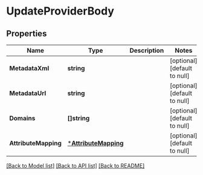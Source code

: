 # UpdateProviderBody

## Properties
Name | Type | Description | Notes
------------ | ------------- | ------------- | -------------
**MetadataXml** | **string** |  | [optional] [default to null]
**MetadataUrl** | **string** |  | [optional] [default to null]
**Domains** | **[]string** |  | [optional] [default to null]
**AttributeMapping** | [***AttributeMapping**](AttributeMapping.md) |  | [optional] [default to null]

[[Back to Model list]](../README.md#documentation-for-models) [[Back to API list]](../README.md#documentation-for-api-endpoints) [[Back to README]](../README.md)

